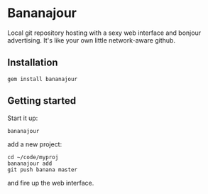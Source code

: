 # Bananajour

Local git repository hosting with a sexy web interface and bonjour advertising. It's like your own little network-aware github.

## Installation

    gem install bananajour

## Getting started

Start it up:

    bananajour
    
add a new project:

    cd ~/code/myproj
    bananajour add
    git push banana master

and fire up the web interface.